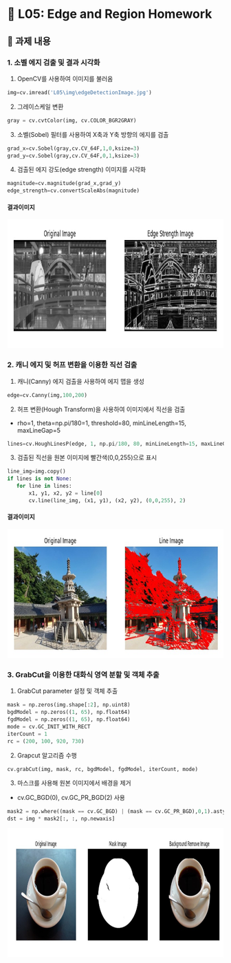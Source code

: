 # 📌 L05: Edge and Region Homework

## 📝 과제 내용

### 1. 소벨 에지 검출 및 결과 시각화
   1. OpenCV를 사용하여 이미지를 불러옴
   ```python
  img=cv.imread('L05\img\edgeDetectionImage.jpg')
   ```
   2. 그레이스케일 변환
   ```python
  gray = cv.cvtColor(img, cv.COLOR_BGR2GRAY)
   ```
   3. 소벨(Sobel) 필터를 사용하여 X축과 Y축 방향의 에지를 검출
   ```python
  grad_x=cv.Sobel(gray,cv.CV_64F,1,0,ksize=3)
  grad_y=cv.Sobel(gray,cv.CV_64F,0,1,ksize=3)
   ```
   4. 검출된 에지 강도(edge strength) 이미지를 시각화
   ```python
  magnitude=cv.magnitude(grad_x,grad_y)
  edge_strength=cv.convertScaleAbs(magnitude)
   ```
  #### 결과이미지
   <img src="output/Edge_Strength.jpg" width="700" height="300">
     
### 2. 캐니 에지 및 허프 변환을 이용한 직선 검출
   1. 캐니(Canny) 에지 검출을 사용하여 에지 맵을 생성
   ```python
  edge=cv.Canny(img,100,200)
   ```
   2. 허프 변환(Hough Transform)을 사용하여 이미지에서 직선을 검출
   - rho=1, theta=np.pi/180=1, threshold=80, minLineLength=15, maxLineGap=5
   ```python
  lines=cv.HoughLinesP(edge, 1, np.pi/180, 80, minLineLength=15, maxLineGap=5)
   ```
   3. 검출된 직선을 원본 이미지에 빨간색(0,0,255)으로 표시
   ```python
  line_img=img.copy()
  if lines is not None:
      for line in lines:
          x1, y1, x2, y2 = line[0]
          cv.line(line_img, (x1, y1), (x2, y2), (0,0,255), 2)
   ```
   
  #### 결과이미지 
   <img src="output/Line.jpg" width="750" height="300">
   
### 3. GrabCut을 이용한 대화식 영역 분할 및 객체 추출
   1. GrabCut parameter 설정 및 객체 추출
   ```python
  mask = np.zeros(img.shape[:2], np.uint8)
  bgdModel = np.zeros((1, 65), np.float64)
  fgdModel = np.zeros((1, 65), np.float64)
  mode = cv.GC_INIT_WITH_RECT
  iterCount = 1
  rc = (200, 100, 920, 730)
  
   ```
   2. Grapcut 알고리즘 수행 
   ```python
  cv.grabCut(img, mask, rc, bgdModel, fgdModel, iterCount, mode)
   ```
   3. 마스크를 사용해 원본 이미지에서 배경을 제거
   - cv.GC_BGD(0), cv.GC_PR_BGD(2) 사용
   ```python
  mask2 = np.where((mask == cv.GC_BGD) | (mask == cv.GC_PR_BGD),0,1).astype('uint8')
  dst = img * mask2[:, :, np.newaxis]
   ```
   <img src="output/mask.jpg" width="800" height="300">
